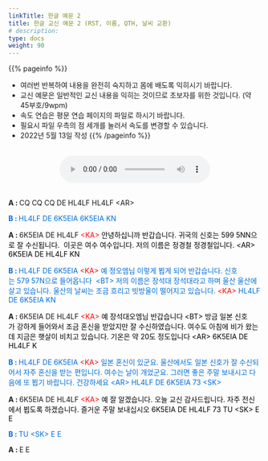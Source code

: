 ```yaml
---
linkTitle: 한글 예문 2
title: 한글 교신 예문 2 (RST, 이름, QTH, 날씨 교환)
# description: 
type: docs
weight: 90
---
```


{{% pageinfo %}}
- 여러번 반복하여 내용을 완전히 숙지하고 몸에 배도록 익히시기 바랍니다.
- 교신 예문은 일반적인 교신 내용을 익히는 것이므로 초보자를 위한 것입니다. (약 45부호/9wpm)
- 속도 연습은 평문 연습 페이지의 파일로 하시기 바랍니다.
- 필요시 파일 우측의 점 세개를 눌러서 속도를 변경할 수 있습니다.
- 2022년 5월 13일 작성
{{% /pageinfo %}}

<br>

<center><audio src="/morse/img/qso_kor_02.mp3" controls="controls"></audio></center>
<br>
<p data-ke-size="size16"><b>A&nbsp;:&nbsp;</b>CQ&nbsp;CQ&nbsp;CQ&nbsp;DE&nbsp;HL4LF&nbsp;HL4LF&nbsp;&lt;AR&gt; <br />

<span style="color: #006dd7;"><b>B&nbsp;:&nbsp;</b>HL4LF&nbsp;DE&nbsp;6K5EIA&nbsp;6K5EIA&nbsp;KN</span> <br />

<b>A&nbsp;:&nbsp;</b>6K5EIA&nbsp;DE&nbsp;HL4LF&nbsp;<span style="color: red;">&lt;KA&gt;</span><span style="color: #000000;">&nbsp;안녕하십니까&nbsp;반갑습니다.&nbsp;귀국의&nbsp;신호는&nbsp;599&nbsp;5NN으로&nbsp;잘&nbsp;수신됩니다.&nbsp; 이곳은 여수 여수입니다. 저의 이름은 정경철 정경철입니다. &lt;AR&gt; 6K5EIA DE HL4LF KN <br />

<span style="color: #006dd7;"><b>B&nbsp;:&nbsp;</b>HL4LF&nbsp;DE&nbsp;6K5EIA&nbsp;<span style="color: red;">&lt;KA&gt;</span><span style="color: #006dd7;">&nbsp;예&nbsp;정오엠님&nbsp;이렇게&nbsp;뵙게&nbsp;되어&nbsp;반갑습니다.&nbsp;신호는&nbsp;579&nbsp;57N으로&nbsp;들어옵니다&nbsp; &lt;BT&gt; 저의 이름은 장석대 장석대라고 하며 울산 울산에 살고 있습니다. 울산의 날씨는 조금 흐리고 빗방울이 떨어지고 있습니다. <span style="color: red;">&lt;KA&gt;</span><span style="color: #006dd7;"> HL4LF DE 6K5EIA KN </span><br />

<b>A&nbsp;:&nbsp;</b>6K5EIA&nbsp;DE&nbsp;HL4LF&nbsp;<span style="color: red;">&lt;KA&gt;</span><span style="color: #000000;">&nbsp;예&nbsp;장석대오엠님&nbsp;반갑습니다&nbsp;&lt;BT&gt;&nbsp;방금&nbsp;일본&nbsp;신호가&nbsp;강하게&nbsp;들어와서&nbsp;조금&nbsp;혼신을 받았지만 잘 수신하였습니다. 여수도 아침에 비가 왔는데 지금은 햇살이 비치고 있습니다. 기온은 약 20도 정도입니다 &lt;AR&gt; 6K5EIA DE HL4LF K</p>

<p data-ke-size="size16"><span style="color: #006dd7;"><b>B&nbsp;:&nbsp;</b>HL4LF&nbsp;DE&nbsp;6K5EIA&nbsp;<span style="color: red;">&lt;KA&gt;</span><span style="color: #006dd7;">&nbsp;일본&nbsp;혼신이&nbsp;있군요.&nbsp;울산에서도&nbsp;일본&nbsp;신호가&nbsp;잘&nbsp;수신되어서&nbsp;자주&nbsp;혼신을&nbsp;받는 편입니다. 여수는 날이 개었군요. 그러면 좋은 주말 보내시고 다음에 또 뵙기 바랍니다. 건강하세요 &lt;AR&gt; HL4LF DE 6K5EIA 73 &lt;SK&gt; </span><br />

<b>A&nbsp;:&nbsp;</b>6K5EIA&nbsp;DE&nbsp;HL4LF&nbsp;<span style="color: red;">&lt;KA&gt;</span><span style="color: #000000;">&nbsp;예&nbsp;잘&nbsp;알겠습니다.&nbsp;오늘&nbsp;교신&nbsp;감사드립니다.&nbsp;자주&nbsp;전신에서&nbsp;뵙도록&nbsp;하겠습니다.&nbsp;즐거운 주말 보내십시오 6K5EIA DE HL4LF 73 TU &lt;SK&gt; E E <br />

<span style="color: #006dd7;"><b>B&nbsp;:&nbsp;</b>TU&nbsp;&lt;SK&gt;&nbsp;E&nbsp;E </span><br />

<b>A&nbsp;:&nbsp;</b>E&nbsp;E</p>

<p data-ke-size="size16">&nbsp;</p>

